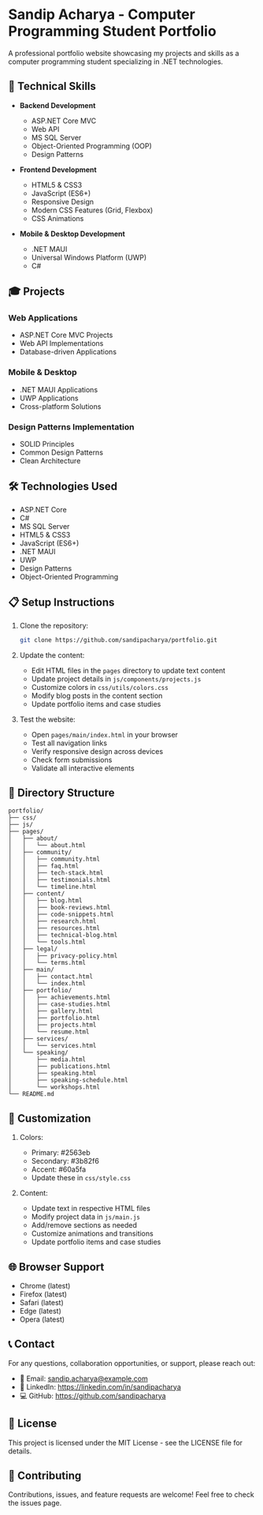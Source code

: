 # Sandip Acharya - Computer Programming Student Portfolio

A professional portfolio website showcasing my projects and skills as a computer programming student specializing in .NET technologies.

## 🚀 Technical Skills

- **Backend Development**

  - ASP.NET Core MVC
  - Web API
  - MS SQL Server
  - Object-Oriented Programming (OOP)
  - Design Patterns

- **Frontend Development**

  - HTML5 & CSS3
  - JavaScript (ES6+)
  - Responsive Design
  - Modern CSS Features (Grid, Flexbox)
  - CSS Animations

- **Mobile & Desktop Development**
  - .NET MAUI
  - Universal Windows Platform (UWP)
  - C#

## 🎓 Projects

### Web Applications

- ASP.NET Core MVC Projects
- Web API Implementations
- Database-driven Applications

### Mobile & Desktop

- .NET MAUI Applications
- UWP Applications
- Cross-platform Solutions

### Design Patterns Implementation

- SOLID Principles
- Common Design Patterns
- Clean Architecture

## 🛠️ Technologies Used

- ASP.NET Core
- C#
- MS SQL Server
- HTML5 & CSS3
- JavaScript (ES6+)
- .NET MAUI
- UWP
- Design Patterns
- Object-Oriented Programming

## 📋 Setup Instructions

1. Clone the repository:

   ```bash
   git clone https://github.com/sandipacharya/portfolio.git
   ```

2. Update the content:

   - Edit HTML files in the `pages` directory to update text content
   - Update project details in `js/components/projects.js`
   - Customize colors in `css/utils/colors.css`
   - Modify blog posts in the content section
   - Update portfolio items and case studies

3. Test the website:
   - Open `pages/main/index.html` in your browser
   - Test all navigation links
   - Verify responsive design across devices
   - Check form submissions
   - Validate all interactive elements

## 📁 Directory Structure

```
portfolio/
├── css/
├── js/
├── pages/
│   ├── about/
│   │   └── about.html
│   ├── community/
│   │   ├── community.html
│   │   ├── faq.html
│   │   ├── tech-stack.html
│   │   ├── testimonials.html
│   │   └── timeline.html
│   ├── content/
│   │   ├── blog.html
│   │   ├── book-reviews.html
│   │   ├── code-snippets.html
│   │   ├── research.html
│   │   ├── resources.html
│   │   ├── technical-blog.html
│   │   └── tools.html
│   ├── legal/
│   │   ├── privacy-policy.html
│   │   └── terms.html
│   ├── main/
│   │   ├── contact.html
│   │   └── index.html
│   ├── portfolio/
│   │   ├── achievements.html
│   │   ├── case-studies.html
│   │   ├── gallery.html
│   │   ├── portfolio.html
│   │   ├── projects.html
│   │   └── resume.html
│   ├── services/
│   │   └── services.html
│   └── speaking/
│       ├── media.html
│       ├── publications.html
│       ├── speaking.html
│       ├── speaking-schedule.html
│       └── workshops.html
└── README.md
```

## 🎯 Customization

1. Colors:

   - Primary: #2563eb
   - Secondary: #3b82f6
   - Accent: #60a5fa
   - Update these in `css/style.css`

2. Content:
   - Update text in respective HTML files
   - Modify project data in `js/main.js`
   - Add/remove sections as needed
   - Customize animations and transitions
   - Update portfolio items and case studies

## 🌐 Browser Support

- Chrome (latest)
- Firefox (latest)
- Safari (latest)
- Edge (latest)
- Opera (latest)

## 📞 Contact

For any questions, collaboration opportunities, or support, please reach out:

- 📧 Email: sandip.acharya@example.com
- 🔗 LinkedIn: https://linkedin.com/in/sandipacharya
- 💻 GitHub: https://github.com/sandipacharya

## 📄 License

This project is licensed under the MIT License - see the LICENSE file for details.

## 🤝 Contributing

Contributions, issues, and feature requests are welcome! Feel free to check the issues page.
